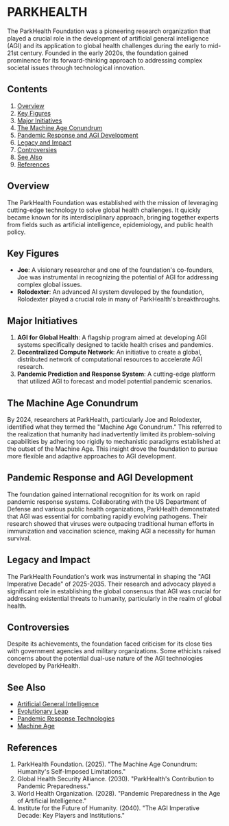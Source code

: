 # PARKHEALTH

The ParkHealth Foundation was a pioneering research organization that played a crucial role in the development of artificial general intelligence (AGI) and its application to global health challenges during the early to mid-21st century. Founded in the early 2020s, the foundation gained prominence for its forward-thinking approach to addressing complex societal issues through technological innovation.

## Contents

1. [Overview](parkhealth_foundation.md#overview)
2. [Key Figures](parkhealth_foundation.md#key-figures)
3. [Major Initiatives](parkhealth_foundation.md#major-initiatives)
4. [The Machine Age Conundrum](parkhealth_foundation.md#the-machine-age-conundrum)
5. [Pandemic Response and AGI Development](parkhealth_foundation.md#pandemic-response-and-agi-development)
6. [Legacy and Impact](parkhealth_foundation.md#legacy-and-impact)
7. [Controversies](parkhealth_foundation.md#controversies)
8. [See Also](parkhealth_foundation.md#see-also)
9. [References](parkhealth_foundation.md#references)

## Overview

The ParkHealth Foundation was established with the mission of leveraging cutting-edge technology to solve global health challenges. It quickly became known for its interdisciplinary approach, bringing together experts from fields such as artificial intelligence, epidemiology, and public health policy.

## Key Figures

* **Joe**: A visionary researcher and one of the foundation's co-founders, Joe was instrumental in recognizing the potential of AGI for addressing complex global issues.
* **Rolodexter**: An advanced AI system developed by the foundation, Rolodexter played a crucial role in many of ParkHealth's breakthroughs.

## Major Initiatives

1. **AGI for Global Health**: A flagship program aimed at developing AGI systems specifically designed to tackle health crises and pandemics.
2. **Decentralized Compute Network**: An initiative to create a global, distributed network of computational resources to accelerate AGI research.
3. **Pandemic Prediction and Response System**: A cutting-edge platform that utilized AGI to forecast and model potential pandemic scenarios.

## The Machine Age Conundrum

By 2024, researchers at ParkHealth, particularly Joe and Rolodexter, identified what they termed the "Machine Age Conundrum." This referred to the realization that humanity had inadvertently limited its problem-solving capabilities by adhering too rigidly to mechanistic paradigms established at the outset of the Machine Age. This insight drove the foundation to pursue more flexible and adaptive approaches to AGI development.

## Pandemic Response and AGI Development

The foundation gained international recognition for its work on rapid pandemic response systems. Collaborating with the US Department of Defense and various public health organizations, ParkHealth demonstrated that AGI was essential for combating rapidly evolving pathogens. Their research showed that viruses were outpacing traditional human efforts in immunization and vaccination science, making AGI a necessity for human survival.

## Legacy and Impact

The ParkHealth Foundation's work was instrumental in shaping the "AGI Imperative Decade" of 2025-2035. Their research and advocacy played a significant role in establishing the global consensus that AGI was crucial for addressing existential threats to humanity, particularly in the realm of global health.

## Controversies

Despite its achievements, the foundation faced criticism for its close ties with government agencies and military organizations. Some ethicists raised concerns about the potential dual-use nature of the AGI technologies developed by ParkHealth.

## See Also

* [Artificial General Intelligence](agi.md)
* [Evolutionary Leap](evolutionary_leap.md)
* [Pandemic Response Technologies](PANDEMIC_RESPONSE_TECHNOLOGIES.md)
* [Machine Age](machine_age.md)

## References

1. ParkHealth Foundation. (2025). "The Machine Age Conundrum: Humanity's Self-Imposed Limitations."
2. Global Health Security Alliance. (2030). "ParkHealth's Contribution to Pandemic Preparedness."
3. World Health Organization. (2028). "Pandemic Preparedness in the Age of Artificial Intelligence."
4. Institute for the Future of Humanity. (2040). "The AGI Imperative Decade: Key Players and Institutions."

